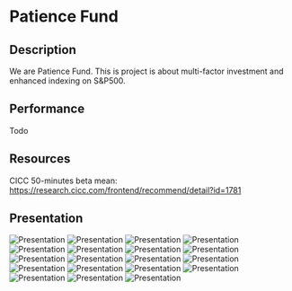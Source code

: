 # Patience Fund

## Description

We are Patience Fund. This is project is about multi-factor investment and enhanced indexing on S&P500.

## Performance
Todo

## Resources
CICC 50-minutes beta mean: https://research.cicc.com/frontend/recommend/detail?id=1781

## Presentation
![Presentation](images/1.png)
![Presentation](images/2.png)
![Presentation](images/3.png)
![Presentation](images/4.png)
![Presentation](images/5.png)
![Presentation](images/6.png)
![Presentation](images/7.png)
![Presentation](images/8.png)
![Presentation](images/9.png)
![Presentation](images/10.png)
![Presentation](images/11.png)
![Presentation](images/12.png)
![Presentation](images/13.png)
![Presentation](images/14.png)
![Presentation](images/15.png)
![Presentation](images/16.png)
![Presentation](images/17.png)
![Presentation](images/18.png)
![Presentation](images/19.png)